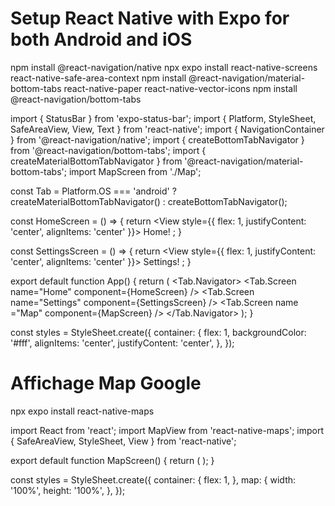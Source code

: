 # Setup React Native with Expo for both Android and iOS
npm install @react-navigation/native
npx expo install react-native-screens react-native-safe-area-context
npm install @react-navigation/material-bottom-tabs react-native-paper react-native-vector-icons
npm install @react-navigation/bottom-tabs

import { StatusBar } from 'expo-status-bar';
import { Platform, StyleSheet, SafeAreaView, View, Text } from 'react-native';
import { NavigationContainer } from '@react-navigation/native';
import { createBottomTabNavigator } from '@react-navigation/bottom-tabs';
import { createMaterialBottomTabNavigator } from '@react-navigation/material-bottom-tabs';
import MapScreen from './Map';

const Tab = Platform.OS === 'android' 
  ? createMaterialBottomTabNavigator() 
  : createBottomTabNavigator();

const HomeScreen = () => {
  return <View style={{ flex: 1, justifyContent: 'center', alignItems: 'center' }}>
    <Text>Home!</Text>
  </View>;
}

const SettingsScreen = () => {
  return <View style={{ flex: 1, justifyContent: 'center', alignItems: 'center' }}>
    <Text>Settings!</Text>
  </View>;
}


export default function App() {
  return (
    <NavigationContainer>
        <Tab.Navigator>
          <Tab.Screen name="Home" component={HomeScreen} />
          <Tab.Screen name="Settings" component={SettingsScreen} />
          <Tab.Screen name ="Map" component={MapScreen} />
        </Tab.Navigator>
    </NavigationContainer>
  );
}

const styles = StyleSheet.create({
  container: {
    flex: 1,
    backgroundColor: '#fff',
    alignItems: 'center',
    justifyContent: 'center',
  },
});


# Affichage Map Google
npx expo install react-native-maps

import React from 'react';
import MapView from 'react-native-maps';
import { SafeAreaView, StyleSheet, View } from 'react-native';

export default function MapScreen() {
  return (
    <SafeAreaView style={styles.container}>
      <MapView style={styles.map} />
    </SafeAreaView>
  );
}

const styles = StyleSheet.create({
  container: {
    flex: 1,
  },
  map: {
    width: '100%',
    height: '100%',
  },
});